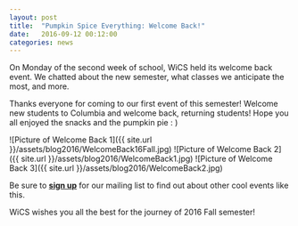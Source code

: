 ```yaml
---
layout: post
title:  "Pumpkin Spice Everything: Welcome Back!"
date:   2016-09-12 00:12:00
categories: news
---
```


On Monday of the second week of school, WiCS held its welcome back event. We chatted about the new semester, what classes we anticipate the most, and more. 

Thanks everyone for coming to our first event of this semester! Welcome new students to Columbia and welcome back, returning students! Hope you all enjoyed the snacks and the pumpkin pie : ) 

![Picture of Welcome Back 1]({{ site.url }}/assets/blog2016/WelcomeBack16Fall.jpg)
![Picture of Welcome Back 2]({{ site.url }}/assets/blog2016/WelcomeBack1.jpg)
![Picture of Welcome Back 3]({{ site.url }}/assets/blog2016/WelcomeBack2.jpg)

Be sure to [**sign up**][mailinglist] for our mailing list to find out about other cool events like this.

WiCS wishes you all the best for the journey of 2016 Fall semester!

[mailinglist]: http://columbia.us9.list-manage.com/subscribe?u=4c6a1c710f8ab9cce10272368&id=593b5faa43
